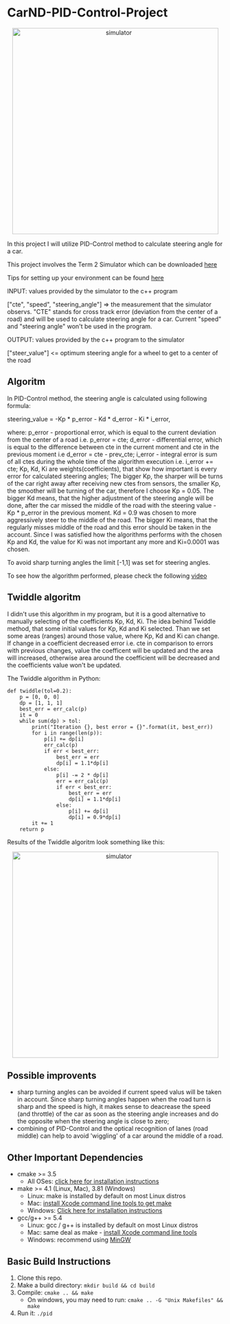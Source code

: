 # CarND-PID-Control-Project
<p align='center'>
<img src="https://github.com/wiwawo/CarND-PID-Control-Project/blob/master/pid_control.png" width="480" alt="simulator" />
</p>

In this project I will utilize PID-Control method to calculate steering angle for a car.

This project involves the Term 2 Simulator which can be downloaded [here](https://github.com/udacity/self-driving-car-sim/releases)

Tips for setting up your environment can be found [here](https://classroom.udacity.com/nanodegrees/nd013/parts/40f38239-66b6-46ec-ae68-03afd8a601c8/modules/0949fca6-b379-42af-a919-ee50aa304e6a/lessons/f758c44c-5e40-4e01-93b5-1a82aa4e044f/concepts/23d376c7-0195-4276-bdf0-e02f1f3c665d)

INPUT: values provided by the simulator to the c++ program

["cte", "speed", "steering_angle"] => the measurement that the simulator observs.
"CTE" stands for cross track error (deviation from the center of a road) and will
be used to calculate steering angle for a car. Current "speed" and "steering angle"
won't be used in the program.

OUTPUT: values provided by the c++ program to the simulator

["steer_value"] <= optimum steering angle for a wheel to get to a center of the road

## Algoritm

In PID-Control method, the steering angle is calculated using following formula:

steering_value = -Kp * p_error - Kd * d_error - Ki * i_error,

where:
    p_error - proportional error, which is equal to the current deviation from the
center of a road i.e. p_error = cte;
    d_error - differential error, which is equal to the difference between cte in the
current moment and cte in the previous moment i.e d_error = cte - prev_cte;
    i_error - integral error is sum of all ctes during the whole time of the algorithm
execution i.e. i_error += cte;
    Kp, Kd, Ki are weights(coefficients), that show how important is every error
for calculated steering angles;
    The bigger Kp, the sharper will be turns of the car right away after receiving
new ctes from sensors, the smaller Kp, the smoother will be turning of the car, therefore I choose Kp = 0.05.
    The bigger Kd means, that the higher adjustment of the steering angle will be done, after
the car missed the middle of the road with the steering value -Kp * p_error in the previous moment.
Kd = 0.9 was chosen to more aggressively steer to the middle of the road.
    The bigger Ki means, that the regularly misses middle of the road and this error should be taken in the account.
Since I was satisfied how the algorithms performs with the chosen Kp and Kd, the value for Ki was not important any more
and Ki=0.0001 was chosen.

To avoid sharp turning angles the limit [-1,1] was set for steering angles.

To see how the algorithm performed, please check the following [video](https://github.com/wiwawo/CarND-PID-Control-Project/blob/master/video/pid_control.mp4)

## Twiddle algoritm

I didn't use this algorithm in my program, but it is a good alternative to manually selecting of the coefficients Kp, Kd, Ki.
The idea behind Twiddle method, that some initial values for Kp, Kd and Ki selected. Than we set some areas (ranges)
around those value, where Kp, Kd and Ki can change. If change in a coefficient decreased error i.e. cte in comparison to
errors with previous changes, value the coefficent will be updated and the area will increased, otherwise area around
the coefficient will be decreased and the coefficients value won't be updated.

The Twiddle algorithm in Python:

    def twiddle(tol=0.2):
        p = [0, 0, 0]
        dp = [1, 1, 1]
        best_err = err_calc(p)
        it = 0
        while sum(dp) > tol:
            print("Iteration {}, best error = {}".format(it, best_err))
            for i in range(len(p)):
                p[i] += dp[i]
                err_calc(p)
                if err < best_err:
                    best_err = err
                    dp[i] = 1.1*dp[i]
                else:
                    p[i] -= 2 * dp[i]
                    err = err_calc(p)
                    if err < best_err:
                        best_err = err
                        dp[i] = 1.1*dp[i]
                    else:
                        p[i] += dp[i]
                        dp[i] = 0.9*dp[i]
            it += 1
        return p

Results of the Twiddle algoritm look something like this:
<p align='center'>
<img src="https://github.com/wiwawo/CarND-PID-Control-Project/blob/master/twiddle.png" width="480" alt="simulator" />
</p>

## Possible improvents
  * sharp turning angles can be avoided if current speed valus will be taken in account.
Since sharp turning angles happen when the road turn is sharp and the speed is high, it makes
sense to deacrease the speed (and throttle) of the car as soon as the steering angle increases and
do the opposite when the steering angle is close to zero;
  * combining of PID-Control and the optical recognition of lanes (road middle) can help to avoid
  'wiggling' of a car around the middle of a road.

## Other Important Dependencies

* cmake >= 3.5
  * All OSes: [click here for installation instructions](https://cmake.org/install/)
* make >= 4.1 (Linux, Mac), 3.81 (Windows)
  * Linux: make is installed by default on most Linux distros
  * Mac: [install Xcode command line tools to get make](https://developer.apple.com/xcode/features/)
  * Windows: [Click here for installation instructions](http://gnuwin32.sourceforge.net/packages/make.htm)
* gcc/g++ >= 5.4
  * Linux: gcc / g++ is installed by default on most Linux distros
  * Mac: same deal as make - [install Xcode command line tools](https://developer.apple.com/xcode/features/)
  * Windows: recommend using [MinGW](http://www.mingw.org/)

## Basic Build Instructions

1. Clone this repo.
2. Make a build directory: `mkdir build && cd build`
3. Compile: `cmake .. && make`
   * On windows, you may need to run: `cmake .. -G "Unix Makefiles" && make`
4. Run it: `./pid `
